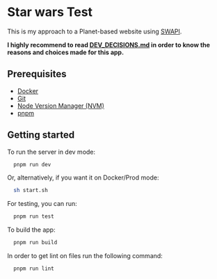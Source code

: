 # Star wars Test

This is my approach to a Planet-based website using [SWAPI](https://studio.apollographql.com/public/star-wars-swapi/home?variant=current).

**I highly recommend to read [DEV_DECISIONS.md](DEV_DECISIONS.md) in order to know the reasons and choices made for this app.**

## Prerequisites

- [Docker](https://docs.docker.com/install/)
- [Git](https://git-scm.com/book/en/Getting-Started-Installing-Git)
- [Node Version Manager (NVM)](https://github.com/nvm-sh/nvm)
- [pnpm](https://pnpm.io/installation)

## Getting started

To run the server in dev mode:

```sh
  pnpm run dev
```

Or, alternatively, if you want it on Docker/Prod mode:

```sh
  sh start.sh
```

For testing, you can run:

```sh
  pnpm run test
```

To build the app:

```sh
  pnpm run build
```

In order to get lint on files run the following command:

```sh
  pnpm run lint
```
